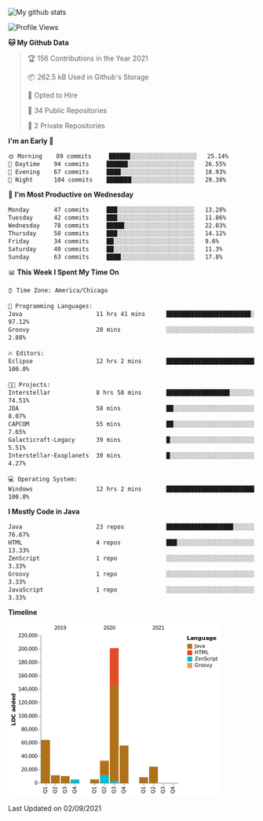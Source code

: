 ![My github stats](https://github-readme-stats.vercel.app/api?username=romvoid95&theme=gruvbox&include_all_commits=true&show_icons=true")

<!--START_SECTION:waka-->
![Profile Views](http://img.shields.io/badge/Profile%20Views-2-blue)

**🐱 My Github Data** 

> 🏆 156 Contributions in the Year 2021
 > 
> 📦 262.5 kB Used in Github's Storage 
 > 
> 💼 Opted to Hire
 > 
> 📜 34 Public Repositories 
 > 
> 🔑 2 Private Repositories  
 > 
**I'm an Early 🐤** 

```text
🌞 Morning    89 commits     ██████░░░░░░░░░░░░░░░░░░░   25.14% 
🌆 Daytime    94 commits     ██████░░░░░░░░░░░░░░░░░░░   26.55% 
🌃 Evening    67 commits     ████░░░░░░░░░░░░░░░░░░░░░   18.93% 
🌙 Night      104 commits    ███████░░░░░░░░░░░░░░░░░░   29.38%

```
📅 **I'm Most Productive on Wednesday** 

```text
Monday       47 commits     ███░░░░░░░░░░░░░░░░░░░░░░   13.28% 
Tuesday      42 commits     ███░░░░░░░░░░░░░░░░░░░░░░   11.86% 
Wednesday    78 commits     █████░░░░░░░░░░░░░░░░░░░░   22.03% 
Thursday     50 commits     ███░░░░░░░░░░░░░░░░░░░░░░   14.12% 
Friday       34 commits     ██░░░░░░░░░░░░░░░░░░░░░░░   9.6% 
Saturday     40 commits     ██░░░░░░░░░░░░░░░░░░░░░░░   11.3% 
Sunday       63 commits     ████░░░░░░░░░░░░░░░░░░░░░   17.8%

```


📊 **This Week I Spent My Time On** 

```text
⌚︎ Time Zone: America/Chicago

💬 Programming Languages: 
Java                     11 hrs 41 mins      ████████████████████████░   97.12% 
Groovy                   20 mins             ░░░░░░░░░░░░░░░░░░░░░░░░░   2.88%

🔥 Editors: 
Eclipse                  12 hrs 2 mins       █████████████████████████   100.0%

🐱‍💻 Projects: 
Interstellar             8 hrs 58 mins       ██████████████████░░░░░░░   74.51% 
JDA                      58 mins             ██░░░░░░░░░░░░░░░░░░░░░░░   8.07% 
CAPCOM                   55 mins             ██░░░░░░░░░░░░░░░░░░░░░░░   7.65% 
Galacticraft-Legacy      39 mins             █░░░░░░░░░░░░░░░░░░░░░░░░   5.51% 
Interstellar-Exoplanets  30 mins             █░░░░░░░░░░░░░░░░░░░░░░░░   4.27%

💻 Operating System: 
Windows                  12 hrs 2 mins       █████████████████████████   100.0%

```

**I Mostly Code in Java** 

```text
Java                     23 repos            ███████████████████░░░░░░   76.67% 
HTML                     4 repos             ███░░░░░░░░░░░░░░░░░░░░░░   13.33% 
ZenScript                1 repo              ░░░░░░░░░░░░░░░░░░░░░░░░░   3.33% 
Groovy                   1 repo              ░░░░░░░░░░░░░░░░░░░░░░░░░   3.33% 
JavaScript               1 repo              ░░░░░░░░░░░░░░░░░░░░░░░░░   3.33%

```


**Timeline**

![Chart not found](https://raw.githubusercontent.com/ROMVoid95/ROMVoid95/master/charts/bar_graph.png) 


 Last Updated on 02/09/2021
<!--END_SECTION:waka-->
